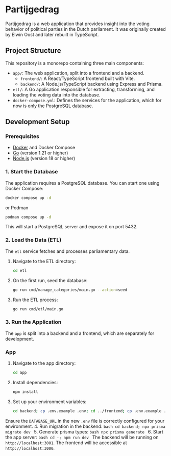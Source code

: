 # Partijgedrag

Partijgedrag is a web application that provides insight into the voting behavior of political parties in the Dutch parliament. It was originally created by Elwin Oost and later rebuilt in TypeScript.

## Project Structure

This repository is a monorepo containing three main components:

- `app/`: The web application, split into a frontend and a backend.
  - `frontend/`: A React/TypeScript frontend built with Vite.
  - `backend/`: A Node.js/TypeScript backend using Express and Prisma.
- `etl/`: A Go application responsible for extracting, transforming, and loading the voting data into the database.
- `docker-compose.yml`: Defines the services for the application, which for now is only the PostgreSQL database.

## Development Setup

### Prerequisites

- [Docker](https://www.docker.com/) and Docker Compose
- [Go](https://go.dev/) (version 1.21 or higher)
- [Node.js](https://nodejs.org/) (version 18 or higher)

### 1. Start the Database

The application requires a PostgreSQL database. You can start one using Docker Compose:

```bash
docker compose up -d
```

or Podman

```bash
podman compose up -d
```

This will start a PostgreSQL server and expose it on port 5432.

### 2. Load the Data (ETL)

The `etl` service fetches and processes parliamentary data.

1.  Navigate to the ETL directory:
    ```bash
    cd etl
    ```
2. On the first run, seed the database:
    ```bash
    go run cmd/manage_categories/main.go --action=seed
    ```
3.  Run the ETL process:
    ```bash
    go run cmd/etl/main.go
    ```

### 3. Run the Application

The `app` is split into a backend and a frontend, which are separately for development.

### App

1.  Navigate to the app directory:
    ```bash
    cd app
    ```
2.  Install dependencies:
    ```bash
    npm install
    ```
3.  Set up your environment variables:
    ```bash
    cd backend; cp .env.example .env; cd ../frontend; cp .env.example .env; cd ..
    ```
   Ensure the `DATABASE_URL` in the new `.env` file is correctly configured for your environment.
4.  Run migration in the backend:
    ```bash
    cd backend; npx prisma migrate dev
    ```
5.  Generate prisma types:
    ```bash
    npx prisma generate
    ```
6.  Start the app server:
    ```bash
    cd -; npm run dev
    ```
    The backend will be running on `http://localhost:3001`.
    The frontend will be accessible at `http://localhost:3000`.
